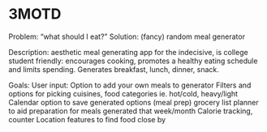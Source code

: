 # 3MOTD
Problem: “what should I eat?” 
Solution: (fancy) random meal generator 

Description: aesthetic meal generating app for the indecisive, is college student friendly: encourages cooking, promotes a healthy eating schedule and limits spending. Generates breakfast, lunch, dinner, snack.

Goals: 
  User input: Option to add your own meals to generator
  Filters and options for picking cuisines, food categories ie. hot/cold, heavy/light  
  Calendar option to save generated options (meal prep)
  grocery list planner to aid preparation for meals generated that week/month
  Calorie tracking, counter 
  Location features to find food close by  
